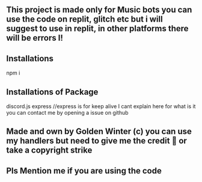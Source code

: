 ## This project is made only for Music bots you can use the code on replit, glitch etc but i will suggest to use in replit, in other platforms there will be errors l!

## Installations

npm i

## Installations of Package 

discord.js
express
//express is for keep alive I cant explain here for what is it you can contact me by opening a issue on github

## Made and own by Golden Winter (c) you can use my handlers but need to give me the credit 🌌 or take a copyright strike

## Pls Mention me if you are using the code
